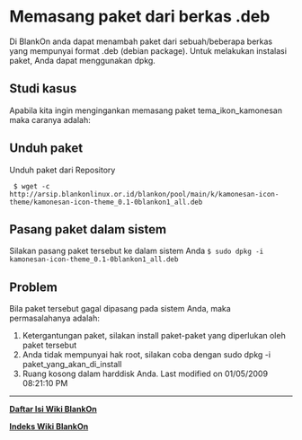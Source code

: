 # Memasang paket dari berkas .deb

Di BlankOn anda dapat menambah paket dari sebuah/beberapa berkas yang mempunyai format .deb (debian package). Untuk melakukan instalasi paket, Anda 
dapat menggunakan dpkg.

## Studi kasus
Apabila kita ingin mengingankan memasang paket ​tema_ikon_kamonesan maka caranya adalah:

## Unduh paket
Unduh paket dari Repository

```
 $ wget -c http://arsip.blankonlinux.or.id/blankon/pool/main/k/kamonesan-icon- theme/kamonesan-icon-theme_0.1-0blankon1_all.deb

 ```

## Pasang paket dalam sistem

Silakan pasang paket tersebut ke dalam sistem Anda
`$ sudo dpkg -i kamonesan-icon-theme_0.1-0blankon1_all.deb`

## Problem
Bila paket tersebut gagal dipasang pada sistem Anda, maka permasalahanya adalah:
  1. Ketergantungan paket, silakan install paket-paket yang diperlukan oleh paket tersebut
  2. Anda tidak mempunyai hak root, silakan coba dengan  sudo dpkg -i paket_yang_akan_di_install
  3. Ruang kosong dalam harddisk Anda.
Last modified on 01/05/2009 08:21:10 PM

---
[**Daftar Isi Wiki BlankOn**](/wiki/DaftarIsi/index.html)
 
[**Indeks Wiki BlankOn**](/wiki/Indeks.html)


